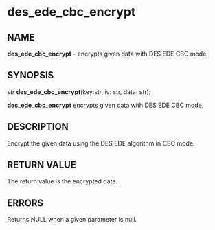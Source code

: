 # des_ede_cbc_encrypt

## NAME

**des_ede_cbc_encrypt** - encrypts given data with DES EDE CBC mode.

## SYNOPSIS

*str* **des_ede_cbc_encrypt**(key:str, iv: str, data: str);

**des_ede_cbc_encrypt** encrypts given data with DES EDE CBC mode.

## DESCRIPTION
Encrypt the given data using the DES EDE algorithm in CBC mode.

## RETURN VALUE

The return value is the encrypted data.

## ERRORS

Returns NULL when a given parameter is null.

